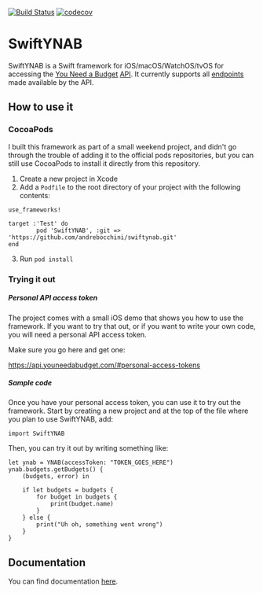 [![Build Status](https://travis-ci.org/andrebocchini/swiftynab.svg?branch=master)](https://travis-ci.org/andrebocchini/swiftynab)  [![codecov](https://codecov.io/gh/andrebocchini/swiftynab/branch/master/graph/badge.svg)](https://codecov.io/gh/andrebocchini/swiftynab)



# SwiftYNAB

SwiftYNAB is a Swift framework for iOS/macOS/WatchOS/tvOS for accessing the [You Need a Budget](https://www.youneedabudget.com) [API](https://api.youneedabudget.com).  It currently supports all [endpoints](https://api.youneedabudget.com/v1) made available by the API.

## How to use it

### CocoaPods

I built this framework as part of a small weekend project, and didn't go through the trouble of adding it to the official pods repositories, but you can still use CocoaPods to install it directly from this repository. 

1. Create a new project in Xcode
2. Add a `Podfile` to the root directory of your project with the following contents:

```
use_frameworks!
  
target :'Test' do
        pod 'SwiftYNAB', :git => 'https://github.com/andrebocchini/swiftynab.git'
end
```
3. Run `pod install`

### Trying it out

##### Personal API access token

The project comes with a small iOS demo that shows you how to use the framework.  If you want to try that out, or if you want to write your own code, you will need a personal API access token.

Make sure you go here and get one:

https://api.youneedabudget.com/#personal-access-tokens

##### Sample code

Once you have your personal access token, you can use it to try out the framework. Start by creating a new project and at the top of the file where you plan to use SwiftYNAB, add:

`import SwiftYNAB`

Then, you can try it out by writing something like:

```
let ynab = YNAB(accessToken: "TOKEN_GOES_HERE")
ynab.budgets.getBudgets() {
    (budgets, error) in
            
    if let budgets = budgets {
        for budget in budgets {
            print(budget.name)
        }
    } else {
        print("Uh oh, something went wrong")
    }
}
```

## Documentation

You can find documentation [here](https://andrebocchini.github.io/swiftynab).
